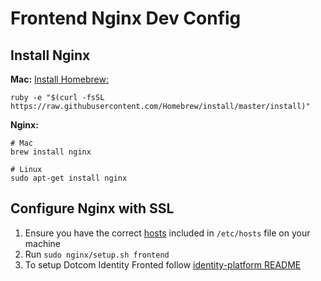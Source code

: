 # Frontend Nginx Dev Config

## Install Nginx

__Mac:__ [Install Homebrew:](http://brew.sh/#install)

    ruby -e "$(curl -fsSL https://raw.githubusercontent.com/Homebrew/install/master/install)"

__Nginx:__

    # Mac
    brew install nginx

    # Linux
    sudo apt-get install nginx

## Configure Nginx with SSL

1. Ensure you have the correct [hosts](hosts) included in `/etc/hosts` file on your machine
1. Run `sudo nginx/setup.sh frontend`
1. To setup Dotcom Identity Fronted follow [identity-platform README](https://github.com/guardian/identity-platform)

